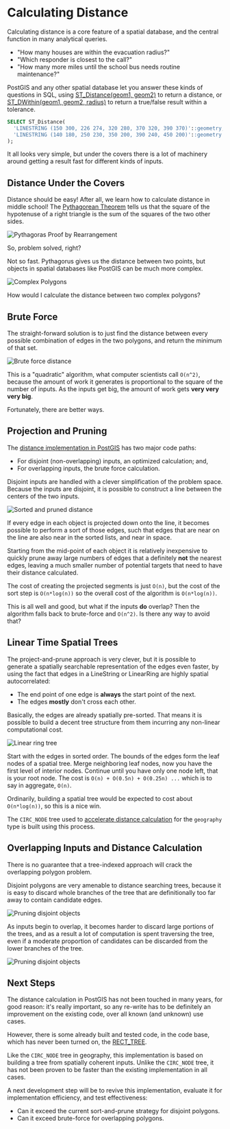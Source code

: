# Calculating Distance

Calculating distance is a core feature of a spatial database, and the central function in many analytical queries. 

* "How many houses are within the evacuation radius?"
* "Which responder is closest to the call?"
* "How many more miles until the school bus needs routine maintenance?"

PostGIS and any other spatial database let you answer these kinds of questions in SQL, using [ST_Distance(geom1, geom2)](https://postgis.net/docs/ST_Distance.html) to return a distance, or [ST_DWithin(geom1, geom2, radius)](https://postgis.net/docs/ST_DWithin.html) to return a true/false result within a tolerance.

```sql
SELECT ST_Distance(
  'LINESTRING (150 300, 226 274, 320 280, 370 320, 390 370)'::geometry,
  'LINESTRING (140 180, 250 230, 350 200, 390 240, 450 200)'::geometry
);
```

It all looks very simple, but under the covers there is a lot of machinery around getting a result fast for different kinds of inputs.

## Distance Under the Covers

Distance should be easy! After all, we learn how to calculate distance in middle school! The [Pythagorean Theorem](https://en.wikipedia.org/wiki/Pythagorean_theorem) tells us that the square of the hypotenuse of a right triangle is the sum of the squares of the two other sides.

![Pythagoras Proof by Rearrangement](https://upload.wikimedia.org/wikipedia/commons/3/39/Animated_gif_version_of_SVG_of_rearrangement_proof_of_Pythagorean_theorem.gif)

So, problem solved, right?

Not so fast. Pythagorus gives us the distance between two points, but objects in spatial databases like PostGIS can be much more complex. 

![Complex Polygons](islands.png)

How would I calculate the distance between two complex polygons?

## Brute Force

The straight-forward solution is to just find the distance between every possible combination of edges in the two polygons, and return the minimum of that set.

![Brute force distance](distance1.png)

This is a "quadratic" algorithm, what computer scientists call `O(n^2)`, because the amount of work it generates is proportional to the square of the number of inputs. As the inputs get big, the amount of work gets **very very very big**.

Fortunately, there are better ways.

## Projection and Pruning

The [distance implementation in PostGIS](https://github.com/postgis/postgis/blob/bd63102e05c5df317cb631efe782cc79e3e053db/liblwgeom/measures.c#L207) has two major code paths:

* For disjoint (non-overlapping) inputs, an optimized calculation; and,
* For overlapping inputs, the brute force calculation.

Disjoint inputs are handled with a clever simplification of the problem space. Because the inputs are disjoint, it is possible to construct a line between the centers of the two inputs. 

![Sorted and pruned distance](distance2.png)

If every edge in each object is projected down onto the line, it becomes possible to perform a sort of those edges, such that edges that are near on the line are also near in the sorted lists, and near in space.

Starting from the mid-point of each object it is relatively inexpensive to quickly prune away large numbers of edges that a definitely **not** the nearest edges, leaving a much smaller number of potential targets that need to have their distance calculated.

The cost of creating the projected segments is just `O(n)`, but the cost of the sort step is `O(n*log(n))` so the overall cost of the algorithm is `O(n*log(n))`.

This is all well and good, but what if the inputs **do** overlap? Then the algorithm falls back to brute-force and `O(n^2)`. Is there any way to avoid that?

## Linear Time Spatial Trees

The project-and-prune approach is very clever, but it is possible to generate a spatially searchable representation of the edges even faster, by using the fact that edges in a LineString or LinearRing are highly spatial autocorrelated:

* The end point of one edge is **always** the start point of the next.
* The edges **mostly** don't cross each other. 

Basically, the edges are already spatially pre-sorted. That means it is possible to build a decent tree structure from them incurring any non-linear computational cost. 

![Linear ring tree](distance6.png)

Start with the edges in sorted order. The bounds of the edges form the leaf nodes of a spatial tree. Merge neighboring leaf nodes, now you have the first level of interior nodes. Continue until you have only one node left, that is your root node. The cost is `O(n) + O(0.5n) + O(0.25n) ...` which is to say in aggregate, `O(n)`. 

Ordinarily, building a spatial tree would be expected to cost about `O(n*log(n))`, so this is a nice win.

The `CIRC_NODE` tree used to [accelerate distance calculation](https://github.com/postgis/postgis/blob/master/liblwgeom/lwgeodetic_tree.h) for the `geography` type is built using this process.

## Overlapping Inputs and Distance Calculation

There is no guarantee that a tree-indexed approach will crack the overlapping polygon problem.

Disjoint polygons are very amenable to distance searching trees, because it is easy to discard whole branches of the tree that are definitionally too far away to contain candidate edges.

![Pruning disjoint objects](distance3.png)

As inputs begin to overlap, it becomes harder to discard large portions of the trees, and as a result a lot of computation is spent traversing the tree, even if a moderate proportion of candidates can be discarded from the lower branches of the tree.

![Pruning disjoint objects](distance4.png)

## Next Steps

The distance calculation in PostGIS has not been touched in many years, for good reason: it's really important, so any re-write has to be definitely an improvement on the existing code, over all known (and unknown) use cases.

However, there is some already built and tested code, in the code base, which has never been turned on, the [RECT_TREE](https://github.com/postgis/postgis/blob/bd63102e05c5df317cb631efe782cc79e3e053db/liblwgeom/lwtree.h). 

Like the `CIRC_NODE` tree in geography, this implementation is based on building a tree from spatially coherent inputs. Unlike the `CIRC_NODE` tree, it has not been proven to be faster than the existing implementation in all cases. 

A next development step will be to revive this implementation, evaluate it for implementation efficiency, and test effectiveness: 

* Can it exceed the current sort-and-prune strategy for disjoint polygons.
* Can it exceed brute-force for overlapping polygons.




